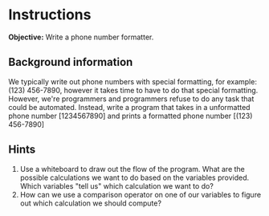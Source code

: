 # Instructions
**Objective:** Write a phone number formatter.

## Background information 
We typically write out phone numbers with special formatting, for example: (123) 456-7890, however it takes time to have to do that special formatting. However, we're programmers and programmers refuse to do any task that could be automated. Instead, write a program that takes in a unformatted phone number [1234567890] and prints a formatted phone number [(123) 456-7890]

## Hints
1. Use a whiteboard to draw out the flow of the program. What are the possible calculations we want to do based on the variables provided. Which variables "tell us" which calculation we want to do?
2. How can we use a comparison operator on one of our variables to figure out which calculation we should compute?